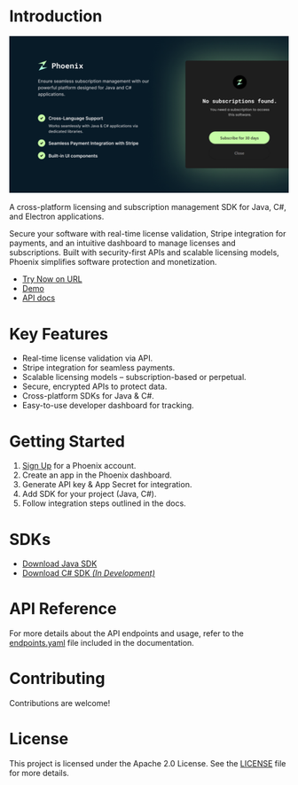 # Introduction

![image](/docs/banner.png)

A cross-platform licensing and subscription management SDK for Java, C#, and Electron applications.

Secure your software with real-time license validation, Stripe integration for payments, and an intuitive dashboard to manage licenses and subscriptions. Built with security-first APIs and scalable licensing models, Phoenix simplifies software protection and monetization.

-   [Try Now on URL](frontend)
-   [Demo]()
-   [API docs]()

# Key Features

-   Real-time license validation via API.
-   Stripe integration for seamless payments.
-   Scalable licensing models – subscription-based or perpetual.
-   Secure, encrypted APIs to protect data.
-   Cross-platform SDKs for Java & C#.
-   Easy-to-use developer dashboard for tracking.

# Getting Started

1. [Sign Up]() for a Phoenix account.
2. Create an app in the Phoenix dashboard.
3. Generate API key & App Secret for integration.
4. Add SDK for your project (Java, C#).
5. Follow integration steps outlined in the docs.

# SDKs

-   [Download Java SDK](https://drive.google.com/uc?export=download&id=1YgiE5__8114yk-MtKSy6urSjB7Zs_I6Y)
-   [Download C# SDK _(In Development)_]()

# API Reference

For more details about the API endpoints and usage, refer to the [endpoints.yaml]() file included in the documentation.

# Contributing

Contributions are welcome!

# License

This project is licensed under the Apache 2.0 License. See the [LICENSE]() file for more details.
